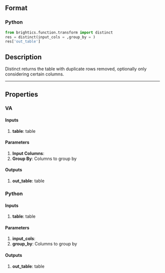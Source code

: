 ## Format
### Python
```python
from brightics.function.transform import distinct
res = distinct(input_cols = ,group_by = )
res['out_table']
```

## Description
Distinct returns the table with duplicate rows removed, optionally only considering certain columns.

---

## Properties
### VA
#### Inputs
1. **table**: table

#### Parameters
1. **Input Columns**: 
2. **Group By**: Columns to group by

#### Outputs
1. **out_table**: table

### Python
#### Inputs
1. **table**: table

#### Parameters
1. **input_cols**: 
2. **group_by**: Columns to group by

#### Outputs
1. **out_table**: table

